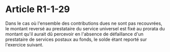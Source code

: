 # Article R1-1-29

Dans le cas où l'ensemble des contributions dues ne sont pas recouvrées, le montant reversé au prestataire du service universel est fixé au prorata du montant qu'il aurait dû percevoir en l'absence de défaillance d'un prestataire de services postaux au fonds, le solde étant reporté sur l'exercice suivant.